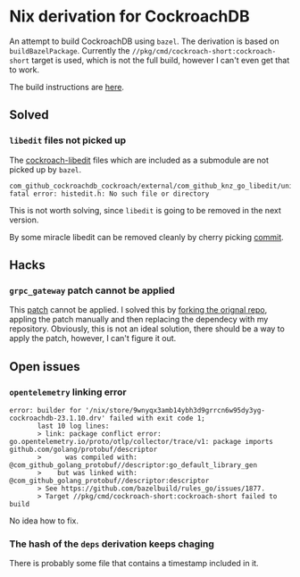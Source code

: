# Nix derivation for CockroachDB

An attempt to build CockroachDB using ```bazel```.
The derivation is based on ```buildBazelPackage```. 
Currently the ```//pkg/cmd/cockroach-short:cockroach-short``` target is used, which is not the full build, however I can't even get that to work.

The build instructions are [here](https://cockroachlabs.atlassian.net/wiki/spaces/CRDB/pages/2221703221/Developing+with+Bazel).

## Solved

### ```libedit``` files not picked up

The [cockroach-libedit](https://github.com/cockroachdb/libedit) files which are included as a submodule are not picked up by ```bazel```.
```console
com_github_cockroachdb_cockroach/external/com_github_knz_go_libedit/unix/editline_unix.go:40:11: fatal error: histedit.h: No such file or directory
```
This is not worth solving, since ```libedit``` is going to be removed in the next version.

By some miracle libedit can be removed cleanly by cherry picking [commit](https://github.com/cockroachdb/cockroach/pull/105282/commits/1d39c48e32bb5847fcca363b8518b6db87485bf7).

## Hacks

### ```grpc_gateway``` patch cannot be applied

This [patch](https://github.com/cockroachdb/cockroach/blob/v23.1.10/build/patches/com_github_grpc_ecosystem_grpc_gateway.patch) cannot be applied.
I solved this by [forking the orignal repo](https://github.com/brokenpylons/grpc-gateway), appling the patch manually and then replacing the dependecy with my repository.
Obviously, this is not an ideal solution, there should be a way to apply the patch, however, I can't figure it out.

## Open issues

### ```opentelemetry``` linking error
```console
error: builder for '/nix/store/9wnyqx3amb14ybh3d9grrcn6w95dy3yg-cockroachdb-23.1.10.drv' failed with exit code 1;
       last 10 log lines:
       > link: package conflict error: go.opentelemetry.io/proto/otlp/collector/trace/v1: package imports github.com/golang/protobuf/descriptor
       > 	  was compiled with: @com_github_golang_protobuf//descriptor:go_default_library_gen
       > 	but was linked with: @com_github_golang_protobuf//descriptor:descriptor
       > See https://github.com/bazelbuild/rules_go/issues/1877.
       > Target //pkg/cmd/cockroach-short:cockroach-short failed to build
```
No idea how to fix.

### The hash of the ```deps``` derivation keeps chaging

There is probably some file that contains a timestamp included in it.
